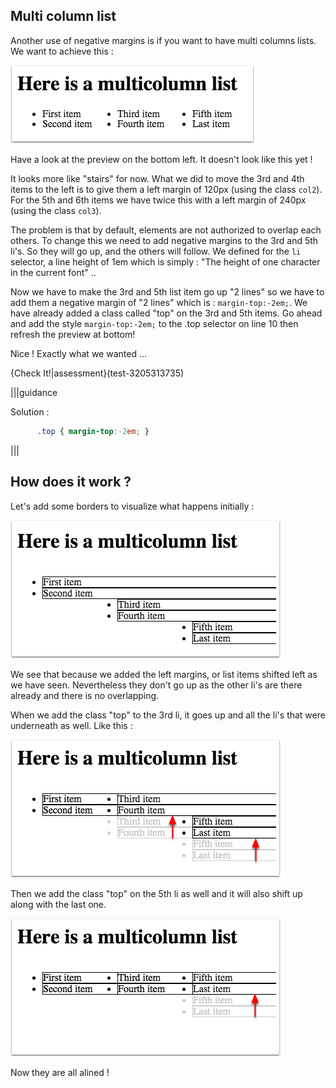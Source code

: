 ## Multi column list

Another use of negative margins is if you want to have multi columns lists. We want to achieve this :

![](.guides/img/list-margin.png)

Have a look at the preview on the bottom left. It doesn't look like this yet !

It looks more like "stairs" for now. What we did to move the 3rd and 4th items to the left is to give them a left margin of 120px (using the class `col2`). For the 5th and 6th items we have twice this with a left margin of 240px (using the class `col3`).

The problem is that by default, elements are not authorized to overlap each others.
To change this we need to add negative margins to the 3rd and 5th li's. So they will go up, and the others will follow.
We defined for the `li` selector, a line height of 1em which is simply : "The height of one character in the current font" ..

Now we have to make the 3rd and 5th list item go up "2 lines" so we have to add them a negative margin of "2 lines" which is : `margin-top:-2em;`. We have already added a class called "top" on the 3rd and 5th items.
Go ahead and add the style `margin-top:-2em;` to the .top selector on line 10 then refresh the preview at bottom!

Nice ! Exactly what we wanted ...

{Check It!|assessment}(test-3205313735)

|||guidance

Solution :

```css
      .top { margin-top:-2em; }
```
|||

## How does it work ?

Let's add some borders to visualize what happens initially :

![](.guides/img/with-borders.png)

We see that because we added the left margins, or list items shifted left as we have seen.
Nevertheless they don't go up as the other li's are there already and there is no overlapping.

When we add the class "top" to the 3rd li, it goes up and all the li's that were underneath as well. Like this :

![](.guides/img/first-up.png)

Then we add the class "top" on the 5th li as well and it will also shift up along with the last one.

![](.guides/img/second-up.png)

Now they are all alined !